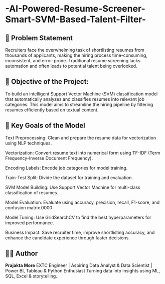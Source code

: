 # -AI-Powered-Resume-Screener-Smart-SVM-Based-Talent-Filter-
## 📌 Problem Statement
Recruiters face the overwhelming task of shortlisting resumes from thousands of applicants, making the hiring process time-consuming, inconsistent, and error-prone. Traditional resume screening lacks automation and often leads to potential talent being overlooked.

## 🎯 Objective of the Project:
To build an intelligent Support Vector Machine (SVM) classification model that automatically analyzes and classifies resumes into relevant job categories. This model aims to streamline the hiring pipeline by filtering resumes efficiently based on textual content.

## 🎯 Key Goals of the Model
Text Preprocessing: Clean and prepare the resume data for vectorization using NLP techniques.

Vectorization: Convert resume text into numerical form using TF-IDF (Term Frequency-Inverse Document Frequency).

Encoding Labels: Encode job categories for model training.

Train-Test Split: Divide the dataset for training and evaluation.

SVM Model Building: Use Support Vector Machine for multi-class classification of resumes.

Model Evaluation: Evaluate using accuracy, precision, recall, F1-score, and confusion matrix.0000

Model Tuning: Use GridSearchCV to find the best hyperparameters for improved performance.

Business Impact: Save recruiter time, improve shortlisting accuracy, and enhance the candidate experience through faster decisions.

## 👩‍💻 Author
**Prajakta More**
EXTC Engineer | Aspiring Data Analyst & Data Scientist |
Power BI, Tableau & Python Enthusiast
Turning data into insights using ML, SQL, Excel & storytelling.
